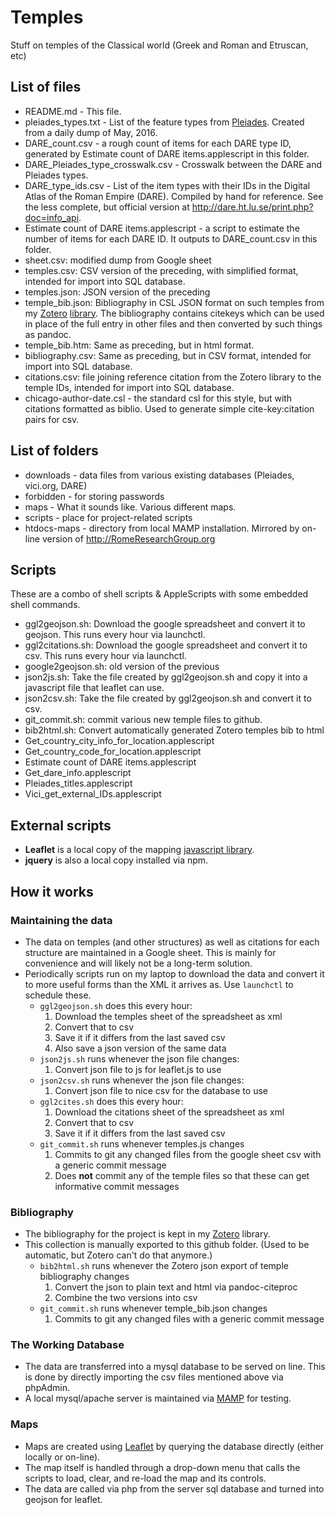 # Temples

Stuff on temples of the Classical world (Greek and Roman and Etruscan, etc)

## List of files

- README.md - This file.
- pleiades\_types.txt - List of the feature types from [Pleiades](http://pleiades.stoa.org). Created from a daily dump of May, 2016.
- DARE\_count.csv - a rough count of items for each DARE type ID, generated by Estimate count of DARE items.applescript in this folder.
- DARE\_Pleiades\_type\_crosswalk.csv - Crosswalk between the DARE and Pleiades types.
- DARE\_type\_ids.csv - List of the item types with their IDs in the Digital Atlas of the  Roman Empire (DARE). Compiled by hand for reference. See the less complete, but official version at <http://dare.ht.lu.se/print.php?doc=info_api>.
- Estimate count of DARE items.applescript - a script to estimate the number of items for each DARE ID. It outputs to DARE\_count.csv in this folder.
- sheet.csv: modified dump from Google sheet
- temples.csv: CSV version of the preceding, with simplified format, intended for import into SQL database.
- temples.json: JSON version of the preceding
- temple\_bib.json: Bibliography in CSL JSON format on such temples from my [Zotero](https://zotero.org/) [library](https://www.zotero.org/john_muccigrosso/items). The bibliography contains citekeys which can be used in place of the full entry in other files and then converted by such things as pandoc.
- temple\_bib.htm: Same as preceding, but in html format.
- bibliography.csv: Same as preceding, but in CSV format, intended for import into SQL database.
- citations.csv: file joining reference citation from the Zotero library to the temple IDs, intended for import into SQL database.
- chicago-author-date.csl - the standard csl for this style, but with citations formatted as biblio. Used to generate simple cite-key:citation pairs for csv.

## List of folders

- downloads - data files from various existing databases (Pleiades, vici.org, DARE)
- forbidden - for storing passwords
- maps - What it sounds like. Various different maps.
- scripts - place for project-related scripts
- htdocs-maps - directory from local MAMP installation. Mirrored by on-line version of <http://RomeResearchGroup.org>

## Scripts

These are a combo of shell scripts & AppleScripts with some embedded shell commands.

- ggl2geojson.sh: Download the google spreadsheet and convert it to geojson. This runs every hour via launchctl.
- ggl2citations.sh: Download the google spreadsheet and convert it to csv. This runs every hour via launchctl.
- google2geojson.sh: old version of the previous
- json2js.sh: Take the file created by ggl2geojson.sh and copy it into a javascript file that leaflet can use.
- json2csv.sh: Take the file created by ggl2geojson.sh and convert it to csv.
- git_commit.sh: commit various new temple files to github.
- bib2html.sh: Convert automatically generated Zotero temples bib to html
- Get_country_city_info_for_location.applescript
- Get_country_code_for_location.applescript
- Estimate count of DARE items.applescript
- Get_dare_info.applescript
- Pleiades_titles.applescript
- Vici_get_external_IDs.applescript

## External scripts

- **Leaflet** is a local copy of the mapping [javascript library](http://leafletjs.com/download.html).
- **jquery** is also a local copy installed via npm.

## How it works

### Maintaining the data

- The data on temples (and other structures) as well as citations for each structure are maintained in a Google sheet. This is mainly for convenience and will likely not be a long-term solution.
- Periodically scripts run on my laptop to download the data and convert it to more useful forms than the XML it arrives as. Use `launchctl` to schedule these.
    - `ggl2geojson.sh` does this every hour:
        1. Download the temples sheet of the spreadsheet as xml
        1. Convert that to csv
        1. Save it if it differs from the last saved csv
        1. Also save a json version of the same data
    - `json2js.sh` runs whenever the json file changes:
        1. Convert json file to js for leaflet.js to use
    - `json2csv.sh` runs whenever the json file changes:
        1. Convert json file to nice csv for the database to use
    - `ggl2cites.sh` does this every hour:
        1. Download the citations sheet of the spreadsheet as xml
        1. Convert that to csv
        1. Save it if it differs from the last saved csv
    - `git_commit.sh` runs whenever temples.js changes
        1. Commits to git any changed files from the google sheet csv with a generic commit message
        1. Does **not** commit any of the temple files so that these can get informative commit messages

### Bibliography

- The bibliography for the project is kept in my [Zotero](http://zotero.org/) library.
- This collection is manually exported to this github folder. (Used to be automatic, but Zotero can't do that anymore.)
    - `bib2html.sh` runs whenever the Zotero json export of temple bibliography changes
        1. Convert the json to plain text and html via pandoc-citeproc
        1. Combine the two versions into csv
    - `git_commit.sh` runs whenever temple_bib.json changes
        1. Commits to git any changed files with a generic commit message

### The Working Database

- The data are transferred into a mysql database to be served on line. This is done by directly importing the csv files mentioned above via phpAdmin.
- A local mysql/apache server is maintained via [MAMP](http://mamp.info/) for testing.

### Maps

- Maps are created using [Leaflet](http://leafletjs.com) by querying the database directly (either locally or on-line).
- The map itself is handled through a drop-down menu that calls the scripts to load, clear, and re-load the map and its controls.
- The data are called via php from the server sql database and turned into geojson for leaflet.
